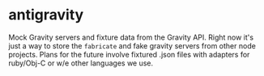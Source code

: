# antigravity

Mock Gravity servers and fixture data from the Gravity API. Right now it's just a way to store the `fabricate` and fake gravity servers from other node projects. Plans for the future involve fixtured .json files with adapters for ruby/Obj-C or w/e other languages we use.
